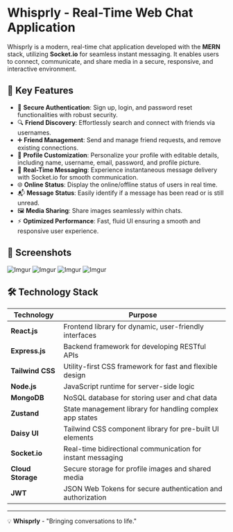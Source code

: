 # **Whisprly - Real-Time Web Chat Application**

Whisprly is a modern, real-time chat application developed with the **MERN** stack, utilizing **Socket.io** for seamless instant messaging. It enables users to connect, communicate, and share media in a secure, responsive, and interactive environment.

## **🌟 Key Features**

- 🔐 **Secure Authentication**: Sign up, login, and password reset functionalities with robust security.
- 🔍 **Friend Discovery**: Effortlessly search and connect with friends via usernames.
- ➕ **Friend Management**: Send and manage friend requests, and remove existing connections.
- 📝 **Profile Customization**: Personalize your profile with editable details, including name, username, email, password, and profile picture.
- 💬 **Real-Time Messaging**: Experience instantaneous message delivery with Socket.io for smooth communication.
- 🌐 **Online Status**: Display the online/offline status of users in real time.
- 📬 **Message Status**: Easily identify if a message has been read or is still unread.
- 🖼️ **Media Sharing**: Share images seamlessly within chats.
- ⚡ **Optimized Performance**: Fast, fluid UI ensuring a smooth and responsive user experience.


## **📸 Screenshots**

![Imgur](https://i.imgur.com/hngoOtg.png)
![Imgur](https://i.imgur.com/RYA7EzY.png)
![Imgur](https://i.imgur.com/KxoUKkX.png)
![Imgur](https://i.imgur.com/94P0QT8.png)


## **🛠 Technology Stack**

| **Technology**  | **Purpose** |
|-----------------|-------------|
| **React.js**    | Frontend library for dynamic, user-friendly interfaces |
| **Express.js**  | Backend framework for developing RESTful APIs |
| **Tailwind CSS**| Utility-first CSS framework for fast and flexible design |
| **Node.js**     | JavaScript runtime for server-side logic |
| **MongoDB**     | NoSQL database for storing user and chat data |
| **Zustand**     | State management library for handling complex app states |
| **Daisy UI**    | Tailwind CSS component library for pre-built UI elements |
| **Socket.io**   | Real-time bidirectional communication for instant messaging |
| **Cloud Storage**| Secure storage for profile images and shared media |
| **JWT**         | JSON Web Tokens for secure authentication and authorization |

---

💡 **Whisprly** - "Bringing conversations to life."

